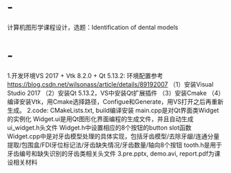 # -
计算机图形学课程设计，选题：Identification of dental models
# -
1.开发环境VS 2017 + Vtk 8.2.0 + Qt 5.13.2:
环境配置参考 https://blog.csdn.net/wilsonass/article/details/89192007
（1）安装Visual Studio 2017
（2）安装Qt 5.13.2，VS中安装Qt扩展插件
（3）安装Cmake
（4）编译安装Vtk，用Cmake选择路径，Configue和Generate，用VS打开之后再重新生成。
2.code:
  CMakeLists.txt, build编译安装
  main.cpp是对Qt界面类Widget的实例化
  Widget.ui是用Qt图形化界面编程的生成文件，并且自动生成ui_widget.h头文件
  Widget.h中设置相应的8个按钮的button slot函数
  Widget.cpp中是对牙齿模型处理的具体实现，包括牙齿模型/去除牙龈/连通分量提取/包围盒/FDI牙位标记法/牙齿缺失情况/牙齿数量/轴向8个按钮
  tooth.h是用于牙齿编号和缺失识别的牙齿类相关头文件
3.pre.pptx, demo.avi, report.pdf为课设相关材料
